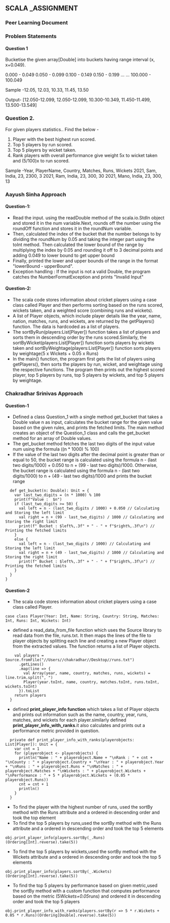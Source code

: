  ## SCALA _ASSIGNMENT
### Peer Learning Document
### Problem Statements
#### Question 1
Bucketise the given array[Double] into buckets having range interval (x, x+0.049).

 0.000 - 0.049
0.050 - 0.099
0.100 - 0.149
0.150 - 0.199
...
...
100.000 - 100.049

Sample -12.05, 12.03, 10.33, 11.45, 13.50

Output- [12.050-12.099, 12.050-12.099, 10.300-10.349, 11.450-11.499, 13.500-13.549]


### Question 2. 
For given players statistics..
Find the below -
1.  Player with the best highest run scored. 
2.  Top 5 players by run scored. 
3.  Top 5 players by wicket taken. 
4.  Rank players with overall performance give weight 5x to wicket taken and (5/100)x to run scored.
    
Sample -Year, PlayerName, Country, Matches, Runs, Wickets 2021, Sam, India, 23, 2300, 3
2021, Ram, India, 23, 300, 30
2021, Mano, India, 23, 300, 13

### Aayush Sinha Approach
#### Question-1:
- Read the input. using the readDouble method of the scala.io.StdIn object and stored it in the num variable.Next, rounds off the number using the roundOff function and stores it in the roundNum variable.    
- Then, calculated the index of the bucket that the number belongs to by dividing the roundNum by 0.05 and taking the integer part using the toInt method.  Then calculated the lower bound of the range by multiplying the index by 0.05 and rounding it off to 3 decimal points and adding 0.049 to lower bound to get upper bound
- Finally, printed the lower and upper bounds of the range in the format "lowerBound - upperBound".
- Exception handling : If the input is not a valid Double, the program catches the NumberFormatException and prints "Invalid Input"
#### Question-2:
- The scala code stores information about cricket players using a case class called Player and then performs sorting based on the runs scored, wickets taken, and a weighted score (combining runs and wickets).
- A list of Player objects, which include player details like the year, name, nation, matches, runs, and wickets, are returned by the getPlayers() function.  The data is hardcoded as a list of players.
- The sortByRun(players:List[Player]) function takes a list of players and sorts them in descending order by the runs scored.Similarly, the sortByWicket(players:List[Player]) function sorts players by wickets taken and sortByWeightage(players:List[Player]) function sorts players by weightage(5 x Wickets + 0.05 x Runs)
- In the main() function, the program first gets the list of players using getPlayers(), then sorts the players by run, wicket, and weightage using the respective functions. The program then prints out the highest scored player, top 5 players by runs, top 5 players by wickets, and top 5 players by weightage.

### Chakradhar Srinivas Approach
#### Question-1
- Defined a class Question_1 with a single method get_bucket that takes a Double value n as input, calculates the bucket range for the given value based on the given rules, and prints the fetched limits. The main method creates an object of the Question_1 class and calls the get_bucket method for an array of Double values.
-  The get_bucket method fetches the last two digits of the input value num using the formula ((n * 1000) % 100)
- If the value of the last two digits after the decimal point is greater than or equal to 50, the bucket range is calculated using the formula n - (last two digits/1000) + 0.050 to n + (99 - last two digits)/1000. Otherwise, the bucket range is calculated using the formula n - (last two digits/1000) to n + (49 - last two digits)/1000 and prints the bucket range
```
  def get_bucket(n: Double): Unit = {
    var last_two_digits = (n * 1000) % 100
    print(f"Value :  $n") 
    if (last_two_digits >= 50) {
      val left = n - (last_two_digits / 1000) + 0.050 // Calculating and Storing the left limit
      val right = n + (99 - last_two_digits) / 1000 // Calculating and Storing the right limit
      print(f" Bucket : $left%,.3f" + " - " + f"$right%,.3f\n") // Printing the fetched limits
    }
    else {
      val left = n - (last_two_digits / 1000) // Calculating and Storing the left limit
      val right = n + (49 - last_two_digits) / 1000 // Calculating and Storing the right limit
      print(f" Bucket : $left%,.3f" + " - " + f"$right%,.3f\n") // Printing the fetched limits
    }
  }
}
```
#### Question-2
- The scala code stores information about cricket players using a case class called Player.
```
case class Player(Year: Int, Name: String, Country: String, Matches: Int, Runs: Int, Wickets: Int)
```
- defined a read_data_from_file function which uses the Source library to read data from the file, runs.txt. It then maps the lines of the file to player objects by splitting each line and creating a new Player object from the extracted values. The function returns a list of Player objects.
```  private def read_data_from_file(): List[Player] = {
    val players = Source.fromFile("//Users//chakradhar//Desktop//runs.txt")
      .getLines()
      .map(line => {
        val Array(year, name, country, matches, runs, wickets) = line.trim.split(", ")
        Player(year.toInt, name, country, matches.toInt, runs.toInt, wickets.toInt)
      }).toList
    return players
  }
```
- defined <b>print_player_info function</b> which takes a list of Player objects and prints out information such as the name, country, year, runs, matches, and wickets for each player.similarly defined <b>print_player_info_with_ranks</b>.it also calculates and prints out a performance metric provided in question.
```
  private def print_player_info_with_ranks(playerobjects: List[Player]): Unit = {
    var cnt = 1 
    for (playerobject <- playerobjects) {
      println("Name : " + playerobject.Name + "\nRank : " + cnt + "\nCounty : " + playerobject.Country + "\nYear : " + playerobject.Year + "\nRuns : " + playerobject.Runs + "\nMatches : " + playerobject.Matches + "\nWickets : " + playerobject.Wickets + "\nPerformance : " + 5 * playerobject.Wickets + (0.05 * playerobject.Runs))
      cnt = cnt + 1 
      println()
    }
  }
```
- To find the player with the highest number of runs, used the sortBy method with the Runs attribute and a ordered in descending order and took the top element
- To find the top 5 players by runs,used the sortBy method with the Runs attribute and a ordered in descending order and took the top 5 elements
```
obj.print_player_info(players.sortBy(_.Runs)(Ordering[Int].reverse).take(5))
```
- To find the top 5 players by wickets,used the sortBy method with the Wickets attribute and a ordered in descending order and took the top 5 elements
```
obj.print_player_info(players.sortBy(_.Wickets)(Ordering[Int].reverse).take(5))
```
- To find the top 5 players by performance based on given metric,used the sortBy method with a custom function that computes performance based on the metric (5*Wickets+0.05*runs) and ordered it in descending order and took the top 5 players
```
obj.print_player_info_with_ranks(players.sortBy(r => 5 * r.Wickets + 0.05 * r.Runs)(Ordering[Double].reverse).take(5))
```
